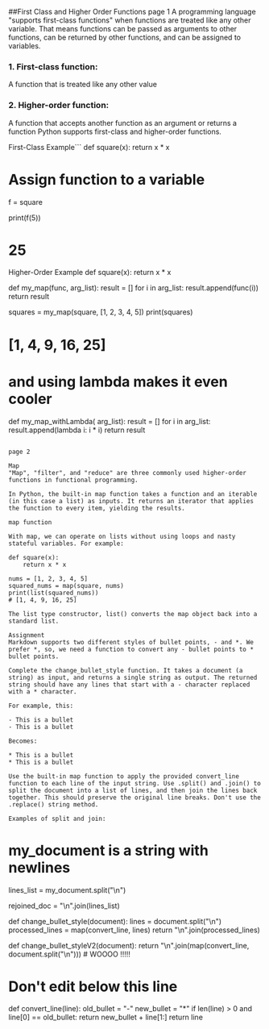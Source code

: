 ##First Class and Higher Order Functions
page 1
A programming language "supports first-class functions" when functions are treated like any other variable. That means functions can be passed as arguments to other functions, can be returned by other functions, and can be assigned to variables.

### 1. First-class function:
A function that is treated like any other value

### 2. Higher-order function:
 A function that accepts another function as an argument or returns a function
Python supports first-class and higher-order functions.

First-Class Example```
def square(x):
    return x * x

# Assign function to a variable
f = square

print(f(5))
# 25

Higher-Order Example
def square(x):
    return x * x

def my_map(func, arg_list):
    result = []
    for i in arg_list:
        result.append(func(i))
    return result

squares = my_map(square, [1, 2, 3, 4, 5])
print(squares)
# [1, 4, 9, 16, 25]

# and using lambda makes it even cooler

def my_map_withLambda( arg_list):
    result = []
    for i in arg_list:
        result.append(lambda i: i * i)
    return result

```

page 2

Map
"Map", "filter", and "reduce" are three commonly used higher-order functions in functional programming.

In Python, the built-in map function takes a function and an iterable (in this case a list) as inputs. It returns an iterator that applies the function to every item, yielding the results.

map function

With map, we can operate on lists without using loops and nasty stateful variables. For example:

def square(x):
    return x * x

nums = [1, 2, 3, 4, 5]
squared_nums = map(square, nums)
print(list(squared_nums))
# [1, 4, 9, 16, 25]

The list type constructor, list() converts the map object back into a standard list.

Assignment
Markdown supports two different styles of bullet points, - and *. We prefer *, so, we need a function to convert any - bullet points to * bullet points.

Complete the change_bullet_style function. It takes a document (a string) as input, and returns a single string as output. The returned string should have any lines that start with a - character replaced with a * character.

For example, this:

- This is a bullet
- This is a bullet

Becomes:

* This is a bullet
* This is a bullet

Use the built-in map function to apply the provided convert_line function to each line of the input string. Use .split() and .join() to split the document into a list of lines, and then join the lines back together. This should preserve the original line breaks. Don't use the .replace() string method.

Examples of split and join:
```
# my_document is a string with newlines
lines_list = my_document.split("\n")

rejoined_doc = "\n".join(lines_list)


def change_bullet_style(document):
    lines = document.split("\n")
    processed_lines = map(convert_line, lines)
    return "\n".join(processed_lines)
    
def change_bullet_styleV2(document):
    return "\n".join(map(convert_line, document.split("\n")))       # WOOOO   !!!!!


# Don't edit below this line


def convert_line(line):
    old_bullet = "-"
    new_bullet = "*"
    if len(line) > 0 and line[0] == old_bullet:
        return new_bullet + line[1:]
    return line
```